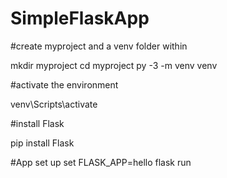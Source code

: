 # SimpleFlaskApp

#create myproject and a venv folder within

mkdir myproject
cd myproject
py -3 -m venv venv

#activate the environment

venv\Scripts\activate

#install Flask 

pip install Flask

#App set up
set FLASK_APP=hello
flask run



